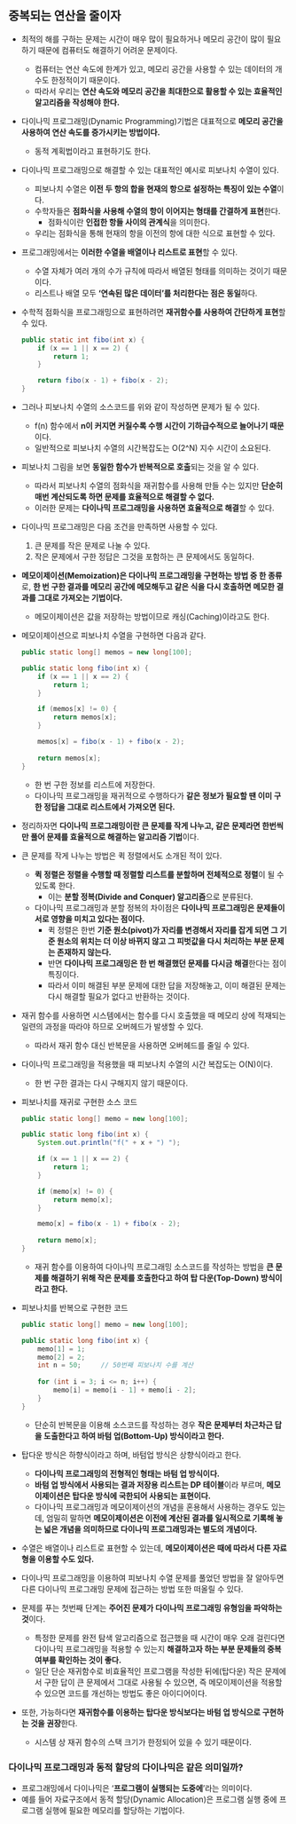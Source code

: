 ## 중복되는 연산을 줄이자

- 최적의 해를 구하는 문제는 시간이 매우 많이 필요하거나 메모리 공간이 많이 필요하기 때문에 컴퓨터도 해결하기 어려운 문제이다.
    - 컴퓨터는 연산 속도에 한계가 있고, 메모리 공간을 사용할 수 있는 데이터의 개수도 한정적이기 때문이다.
    - 따라서 우리는 **연산 속도와 메모리 공간을 최대한으로 활용할 수 있는 효율적인 알고리즘을 작성해야 한다.**
- 다이나믹 프로그래밍(Dynamic Programming)기법은 대표적으로 **메모리 공간을 사용하여 연산 속도를 증가시키는 방법이다.**
    - 동적 계획법이라고 표현하기도 한다.
- 다이나믹 프로그래밍으로 해결할 수 있는 대표적인 예시로 피보나치 수열이 있다.
    - 피보나치 수열은 **이전 두 항의 합을 현재의 항으로 설정하는 특징이 있는 수열**이다.
    - 수학자들은 **점화식을 사용해 수열의 항이 이어지는 형태를 간결하게 표현**한다.
        - 점화식이란 **인접한 항들 사이의 관계식**을 의미한다.
    - 우리는 점화식을 통해 현재의 항을 이전의 항에 대한 식으로 표현할 수 있다.
- 프로그래밍에서는 **이러한 수열을 배열이나 리스트로 표현**할 수 있다.
    - 수열 자체가 여러 개의 수가 규칙에 따라서 배열된 형태를 의미하는 것이기 때문이다.
    - 리스트나 배열 모두 **‘연속된 많은 데이터’를 처리한다는 점은 동일**하다.
- 수학적 점화식을 프로그래밍으로 표현하려면 **재귀함수를 사용하여 간단하게 표현**할 수 있다.
    
    ```java
    public static int fibo(int x) {
    	if (x == 1 || x == 2) {
    		return 1;
    	}
    
    	return fibo(x - 1) + fibo(x - 2);
    }
    ```
    
- 그러나 피보나치 수열의 소스코드를 위와 같이 작성하면 문제가 될 수 있다.
    - f(n) 함수에서 **n이 커지면 커질수록 수행 시간이 기하급수적으로 늘어나기 때문**이다.
    - 일반적으로 피보나치 수열의 시간복잡도는 O(2^N) 지수 시간이 소요된다.
- 피보나치 그림을 보면 **동일한 함수가 반복적으로 호출**되는 것을 알 수 있다.
    - 따라서 피보나치 수열의 점화식을 재귀함수를 사용해 만들 수는 있지만 **단순히 매번 계산되도록 하면 문제를 효율적으로 해결할 수 없다.**
    - 이러한 문제는 **다이나믹 프로그래밍을 사용하면 효율적으로 해결**할 수 있다.
- 다이나믹 프로그래밍은 다음 조건을 만족하면 사용할 수 있다.
    1. 큰 문제를 작은 문제로 나눌 수 있다.
    2. 작은 문제에서 구한 정답은 그것을 포함하는 큰 문제에서도 동일하다.
- **메모이제이션(Memoization)은 다이나믹 프로그래밍을 구현하는 방법 중 한 종류**로, **한 번 구한 결과를 메모리 공간에 메모해두고 같은 식을 다시 호출하면 메모한 결과를 그대로 가져오는 기법이다.**
    - 메모이제이션은 값을 저장하는 방법이므로 캐싱(Caching)이라고도 한다.
- 메모이제이션으로 피보나치 수열을 구현하면 다음과 같다.
    
    ```java
    public static long[] memos = new long[100];
    
    public static long fibo(int x) {
    	if (x == 1 || x == 2) {
    		return 1;
    	}
    
    	if (memos[x] != 0) {
    		return memos[x];
    	}
    
    	memos[x] = fibo(x - 1) + fibo(x - 2);
    	
    	return memos[x];
    }
    ```
    
    - 한 번 구한 정보를 리스트에 저장한다.
    - 다이나믹 프로그래밍을 재귀적으로 수행하다가 **같은 정보가 필요할 땐 이미 구한 정답을 그대로 리스트에서 가져오면 된다.**
- 정리하자면 **다이나믹 프로그래밍이란 큰 문제를 작게 나누고, 같은 문제라면 한번씩만 풀어 문제를 효율적으로 해결하는 알고리즘 기법**이다.
- 큰 문제를 작게 나누는 방법은 퀵 정렬에서도 소개된 적이 있다.
    - **퀵 정렬은 정렬을 수행할 때 정렬할 리스트를 분할하며 전체적으로 정렬**이 될 수 있도록 한다.
        - 이는 **분할 정복(Divide and Conquer) 알고리즘**으로 분류된다.
    - 다이나믹 프로그래밍과 분할 정복의 차이점은 **다이나믹 프로그래밍은 문제들이 서로 영향을 미치고 있다는 점이다.**
        - 퀵 정렬은 한번 **기준 원소(pivot)가 자리를 변경해서 자리를 잡게 되면 그 기준 원소의 위치는 더 이상 바뀌지 않고 그 피벗값을 다시 처리하는 부분 문제는 존재하지 않는다.**
        - 반면 **다이나믹 프로그래밍은 한 번 해결했던 문제를 다시금 해결**한다는 점이 특징이다.
        - 따라서 이미 해결된 부분 문제에 대한 답을 저장해놓고, 이미 해결된 문제는 다시 해결할 필요가 없다고 반환하는 것이다.
- 재귀 함수를 사용하면 시스템에서는 함수를 다시 호출했을 때 메모리 상에 적재되는 일련의 과정을 따라야 하므로 오버헤드가 발생할 수 있다.
    - 따라서 재귀 함수 대신 반복문을 사용하면 오버헤드를 줄일 수 있다.
- 다이나믹 프로그래밍을 적용했을 때 피보나치 수열의 시간 복잡도는 O(N)이다.
    - 한 번 구한 결과는 다시 구해지지 않기 때문이다.
- 피보나치를 재귀로 구현한 소스 코드
    
    ```java
    public static long[] memo = new long[100];
    
    public static long fibo(int x) {
    	System.out.println("f(" + x + ") ");
    
    	if (x == 1 || x == 2) {
    		return 1;
    	}
    
    	if (memo[x] != 0) {
    		return memo[x];
    	}
    
    	memo[x] = fibo(x - 1) + fibo(x - 2);
    	
    	return memo[x];
    }
    ```
    
    - 재귀 함수를 이용하여 다이나믹 프로그래밍 소스코드를 작성하는 방법을 **큰 문제를 해결하기 위해 작은 문제를 호출한다고 하여 탑 다운(Top-Down) 방식이라고 한다.**
- 피보나치를 반복으로 구현한 코드
    
    ```java
    public static long[] memo = new long[100];
    
    public static long fibo(int x) {
    	memo[1] = 1;
    	memo[2] = 2;
    	int n = 50;     // 50번째 피보나치 수를 계산
    	
    	for (int i = 3; i <= n; i++) {
    		memo[i] = memo[i - 1] + memo[i - 2];
    	}
    }
    ```
    
    - 단순히 반복문을 이용해 소스코드를 작성하는 경우 **작은 문제부터 차근차근 답을 도출한다고 하여 바텀 업(Bottom-Up) 방식이라고 한다.**
- 탑다운 방식은 하향식이라고 하며, 바텀업 방식은 상향식이라고 한다.
    - **다이나믹 프로그래밍의 전형적인 형태는 바텀 업 방식이다.**
    - **바텀 업 방식에서 사용되는 결과 저장용 리스트는 DP 테이블**이라 부르며, **메모이제이션은 탑다운 방식에 국한되어 사용되는 표현이다.**
    - 다이나믹 프로그래밍과 메모이제이션의 개념을 혼용해서 사용하는 경우도 있는데, 엄밀히 말하면 **메모이제이션은 이전에 계산된 결과를 일시적으로 기록해 놓는 넓은 개념을 의미하므로 다이나믹 프로그래밍과는 별도의 개념이다.**
- 수열은 배열이나 리스트로 표현할 수 있는데, **메모이제이션은 때에 따라서 다른 자료형을 이용할 수도 있다.**
- 다이나믹 프로그래밍을 이용하여 피보나치 수열 문제를 풀었던 방법을 잘 알아두면 다른 다이나믹 프로그래밍 문제에 접근하는 방법 또한 떠올릴 수 있다.
- 문제를 푸는 첫번째 단계는 **주어진 문제가 다이나믹 프로그래밍 유형임을 파악하는 것**이다.
    - 특정한 문제를 완전 탐색 알고리즘으로 접근했을 때 시간이 매우 오래 걸린다면 다이나믹 프로그래밍을 적용할 수 있는지 **해결하고자 하는 부분 문제들의 중복 여부를 확인하는 것이 좋다.**
    - 일단 단순 재귀함수로 비효율적인 프로그램을 작성한 뒤에(탑다운) 작은 문제에서 구한 답이 큰 문제에서 그대로 사용될 수 있으면, 즉 메모이제이션을 적용할 수 있으면 코드를 개선하는 방법도 좋은 아이디어이다.
- 또한, 가능하다면 **재귀함수를 이용하는 탑다운 방식보다는 바텀 업 방식으로 구현하는 것을 권장**한다.
    - 시스템 상 재귀 함수의 스택 크기가 한정되어 있을 수 있기 때문이다.

### 다이나믹 프로그래밍과 동적 할당의 다이나믹은 같은 의미일까?

- 프로그래밍에서 다이나믹은 ‘**프로그램이 실행되는 도중에**’라는 의미이다.
- 예를 들어 자료구조에서 동적 할당(Dynamic Allocation)은 프로그램 실행 중에 프로그램 실행에 필요한 메모리를 할당하는 기법이다.